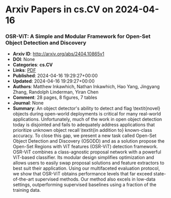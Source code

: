 # Arxiv Papers in cs.CV on 2024-04-16
### OSR-ViT: A Simple and Modular Framework for Open-Set Object Detection and Discovery
- **Arxiv ID**: http://arxiv.org/abs/2404.10865v1
- **DOI**: None
- **Categories**: **cs.CV**
- **Links**: [PDF](http://arxiv.org/pdf/2404.10865v1)
- **Published**: 2024-04-16 19:29:27+00:00
- **Updated**: 2024-04-16 19:29:27+00:00
- **Authors**: Matthew Inkawhich, Nathan Inkawhich, Hao Yang, Jingyang Zhang, Randolph Linderman, Yiran Chen
- **Comment**: 28 pages, 8 figures, 7 tables
- **Journal**: None
- **Summary**: An object detector's ability to detect and flag \textit{novel} objects during open-world deployments is critical for many real-world applications. Unfortunately, much of the work in open object detection today is disjointed and fails to adequately address applications that prioritize unknown object recall \textit{in addition to} known-class accuracy. To close this gap, we present a new task called Open-Set Object Detection and Discovery (OSODD) and as a solution propose the Open-Set Regions with ViT features (OSR-ViT) detection framework. OSR-ViT combines a class-agnostic proposal network with a powerful ViT-based classifier. Its modular design simplifies optimization and allows users to easily swap proposal solutions and feature extractors to best suit their application. Using our multifaceted evaluation protocol, we show that OSR-ViT obtains performance levels that far exceed state-of-the-art supervised methods. Our method also excels in low-data settings, outperforming supervised baselines using a fraction of the training data.



